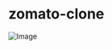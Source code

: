 # zomato-clone
![Image](https://github.com/user-attachments/assets/712d7675-b4e6-428d-8065-45f67f3bfb5d)
